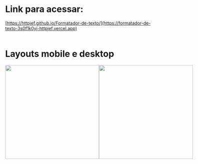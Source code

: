 # Link para acessar:
[https://httpjef.github.io/Formatador-de-texto/](https://formatador-de-texto-3s0f1k0yj-httpjef.vercel.app)
<br>
<br>
<h1>Layouts mobile e desktop</h1>
<div style="display: flex">
  <img src="https://user-images.githubusercontent.com/87157680/226666591-d924e59f-b05f-4b55-837f-54bf900f33f4.png" height="300px"/>
  <img src="https://user-images.githubusercontent.com/87157680/226666579-e66c64a7-fb3e-4d0b-b7ef-4bd9b31e6bef.png" height="300px"/>
</div>
